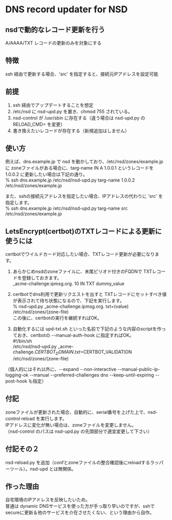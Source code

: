 # DNS record updater for NSD

## nsdで動的なレコード更新を行う
A/AAAA/TXT レコードの更新のみを対象にする

## 特徴
ssh 経由で更新する場合、'src' を指定すると、接続元IPアドレスを設定可能

## 前提
1. ssh 経由でアップデートすることを想定
2. /etc/nsd に nsd-upd.py を置き、chmod 755 されている。
3. nsd-control が /usr/sbin に存在する（違う場合は nsd-upd.py の RELOAD_CMD= を変更）
4. 書き換えたいレコードが存在する（新規追加はしません）

## 使い方
例えば、dns.example.jp で nsd を動かしており、/etc/nsd/zones/example.jp に zoneファイルがある場合に、targ-name IN A 1.0.0.1 というレコードを 1.0.0.2 に更新したい場合は下記の通り。<br>
% ssh dns.example.jp /etc/nsd/nsd-upd.py targ-name 1.0.0.2 /etc/nsd/zones/example.jp

また、sshの接続元アドレスを指定したい場合、IPアドレスの代わりに 'src' を指定します。<br>
% ssh dns.example.jp /etc/nsd/nsd-upd.py targ-name src /etc/nsd/zones/example.jp

## LetsEncrypt(certbot)のTXTレコードによる更新に使うには
certbotでワイルドカード対応したい場合、TXTレコード更新が必要になります。<br>
1. あらかじめnsdのzoneファイルに、末尾ピリオド付きのFQDNで TXTレコードを登録しておきます。<br>
 _acme-challenge.ipmsg.org.  10  IN  TXT  dummy_value<br>

2. certbotでdns利用で更新リクエストを出すと TXTレコードにセットすべき値が表示されて待ち状態になるので、下記を実行します。<br>
 % nsd-upd.py _acme-challenge.ipmsg.org. txt=(value) /etc/nsd/zones/(zone-file)<br>
この後に、certbotの実行を継続すればOK。

3. 自動化するには upd-txt.sh といった名前で下記のような内容のscriptを作っておき、certbotの --manual-auth-hook に指定すればOK。<br>
 #!/bin/sh<br>
 /etc/nsd/nsd-upd.py _acme-challenge.$CERTBOT_DOMAIN. txt=$CERTBOT_VALIDATION /etc/nsd/zones/(zone-file)<br>
 
 （個人的にはそれ以外に、--expand --non-interactive --manual-public-ip-logging-ok --manual --preferred-challenges dns --keep-until-expiring --post-hook も指定）<br>

## 付記
zoneファイルが更新された場合、自動的に、serial番号を上げた上で、nsd-control reload を実行します。<br>
IPアドレスに変化が無い場合は、zoneファイルを変更しません。<br>
（nsd-control のパスは nsd-upd.py の先頭部分で適宜変更して下さい）

## 付記その２
nsd-reload.py を追加（confとzoneファイルの整合確認後にreloadするラッパーツール）。nsd-upd とは無関係。

## 作った理由
自宅環境のIPアドレスを反映したいため。<br>
普通は dynamic DNSサービスを使った方が手っ取り早いのですが、sshでsecureに更新＆他のサービスを介在させたくない、という理由から自作。
